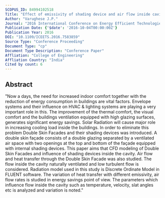```yaml
---
SCOPUS_ID: 84994102518
Title: "Effect of emissivity of shading device and air flow inside cavity of Double Skin Facade for energy saving and Thermal Comfort in buildings: A CFD modeling"
Author: "Varughese J.P."
Journal: "2016 International Conference on Energy Efficient Technologies for Sustainability, ICEETS 2016"
Publication Date: {'$date': '2016-10-04T00:00:00Z'}
Publication Year: 2016
DOI: "10.1109/ICEETS.2016.7583859"
Source Type: "Conference Proceeding"
Document Type: "cp"
Document Type Description: "Conference Paper"
Affliation: "College of Engineering"
Affliation Country: "India"
Cited by count: 6
---
```


## Abstract
"Now a days, the need for increased indoor comfort together with the reduction of energy consumption in buildings are vital factors. Envelope systems and their influence on HVAC & lighting systems are playing a very important role in this. The improvement of the thermal comfort, the visual comfort and the buildings ventilation equipped with high glazing surfaces, generates significant energy savings. Solar Radiation will cause major role in increasing cooling load inside the buildings. In order to eliminate this problem Double Skin Facades and their shading devices was introduced. A double skin façade consists of a double glazing separated by a ventilated air space with two openings at the top and bottom of the façade equipped with internal shading devices. This paper aims that CFD modeling of Double Skin Facades and influence of shading devices inside the cavity. Air flow and heat transfer through the Double Skin Facade was also studied. The flow inside the cavity naturally ventilated and low turbulent flow is considered. Radiation model used in this study is Discrete Ordinate Model in FLUENT software. The variation of heat transfer with different emissivity, air flow rates is studied in energy savings point of view. The parameters which influence flow inside the cavity such as temperature, velocity, slat angles etc is analyzed and variation is noted."
